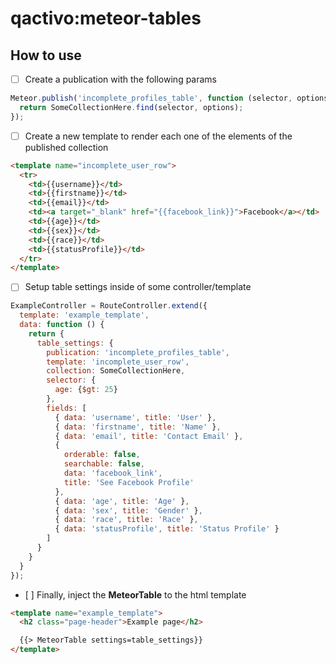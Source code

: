 qactivo:meteor-tables
=====================

## How to use

- [ ] Create a publication with the following params
```javascript
Meteor.publish('incomplete_profiles_table', function (selector, options) {
  return SomeCollectionHere.find(selector, options);
});
```

- [ ] Create a new template to render each one of the elements of the published collection
```html
<template name="incomplete_user_row">
  <tr>
    <td>{{username}}</td>
    <td>{{firstname}}</td>
    <td>{{email}}</td>
    <td><a target="_blank" href="{{facebook_link}}">Facebook</a></td>
    <td>{{age}}</td>
    <td>{{sex}}</td>
    <td>{{race}}</td>
    <td>{{statusProfile}}</td>
  </tr>
</template>
```
- [ ] Setup table settings inside of some controller/template
```javascript
ExampleController = RouteController.extend({
  template: 'example_template',
  data: function () {
    return {
      table_settings: {
        publication: 'incomplete_profiles_table',
        template: 'incomplete_user_row',
        collection: SomeCollectionHere,
        selector: {
          age: {$gt: 25}
        },
        fields: [
          { data: 'username', title: 'User' },
          { data: 'firstname', title: 'Name' },
          { data: 'email', title: 'Contact Email' },
          {
            orderable: false,
            searchable: false,
            data: 'facebook_link', 
            title: 'See Facebook Profile'
          },
          { data: 'age', title: 'Age' },
          { data: 'sex', title: 'Gender' },
          { data: 'race', title: 'Race' },
          { data: 'statusProfile', title: 'Status Profile' }      
        ]
      }
    }
  }
});
```

- [ ] Finally, inject the **MeteorTable** to the html template

```html
<template name="example_template">
  <h2 class="page-header">Example page</h2>

  {{> MeteorTable settings=table_settings}}
</template>
```
